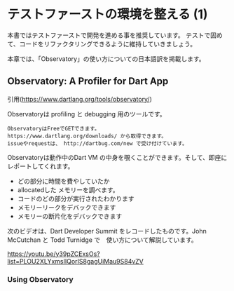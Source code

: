 # テストファーストの環境を整える (1)

本書ではテストファーストで開発を進める事を推奨しています。
テストで固めて、コードをリファクタリングできるように維持していきましょう。

本章では、「Observatory」の使い方についての日本語訳を掲載します。

## Observatory: A Profiler for Dart App
引用(https://www.dartlang.org/tools/observatory/)

Observatoryは profiling と debugging 用のツールです。

```
ObservatoryはFreeでGETできます。
https://www.dartlang.org/downloads/ から取得できます。
issueやrequestは、 http://dartbug.com/new で受け付けています。
```

Observatoryは動作中のDart VM の中身を覗くことができます。そして、即座にレポートしてくれます。

* どの部分に時間を費やしていたか
* allocatedした メモリーを調べます。
* コードのどの部分が実行されたわかります
* メモリーリークをデバックできます
* メモリーの断片化をデバックできます


次のビデオは、Dart Developer Summit をレコードしたものです。John McCutchan と Todd Turnidge で　使い方について解説しています。

https://youtu.be/y39pZCExsOs?list=PLOU2XLYxmsIIQorIS8gagUiMau9S84vZV


### Using Observatory